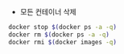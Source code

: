 - 모든 컨테이너 삭제 

```bash 
docker stop $(docker ps -a -q)
docker rm $(docker ps -a -q)
docker rmi $(docker images -q)
```

